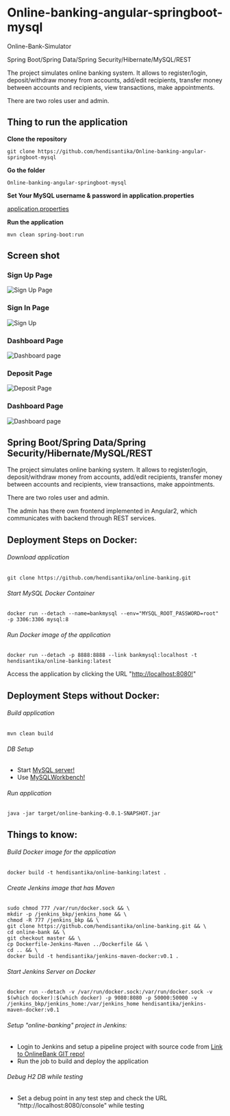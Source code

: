 # Online-banking-angular-springboot-mysql

Online-Bank-Simulator

Spring Boot/Spring Data/Spring Security/Hibernate/MySQL/REST

The project simulates online banking system. It allows to register/login, deposit/withdraw money from accounts, add/edit recipients, transfer money between accounts and recipients, view transactions, make appointments.

There are two roles user and admin.

## Thing to run the application

__Clone the repository__
```
git clone https://github.com/hendisantika/Online-banking-angular-springboot-mysql 
```

__Go the folder__
```
Online-banking-angular-springboot-mysql
```

__Set Your MySQL username & password in application.properties__

[application.properties](../../blob/master/src/main/resources/application.properties)

__Run the application__
```
mvn clean spring-boot:run
```

## Screen shot 

### Sign Up Page

![Sign Up Page](img/signup.png "Sign Up Page")

### Sign In Page

![Sign Up](img/login.png "Login Page")

### Dashboard Page

![Dashboard page](img/dashboard1.png "Dashboard Page")

### Deposit Page

![Deposit Page](img/deposit.png "Deposit Page")

### Dashboard Page   
![Dashboard page](img/dashboard2.png "Dashboard Page")

## Spring Boot/Spring Data/Spring Security/Hibernate/MySQL/REST

The project simulates online banking system. It allows to register/login, deposit/withdraw money from accounts, add/edit recipients,
transfer money between accounts and recipients, view transactions, make appointments.

There are two roles user and admin. 

The admin has there own frontend implemented in Angular2, which communicates with backend through REST services.

## Deployment Steps on Docker:
###### Download application
````
git clone https://github.com/hendisantika/online-banking.git
````
###### Start MySQL Docker Container
```
docker run --detach --name=bankmysql --env="MYSQL_ROOT_PASSWORD=root" -p 3306:3306 mysql:8
```
###### Run Docker image of the application
```
docker run --detach -p 8888:8888 --link bankmysql:localhost -t hendisantika/online-banking:latest
```
Access the application by clicking the URL "[http://localhost:8080!](http://localhost:8080)"

## Deployment Steps without Docker:
###### Build application
```
mvn clean build
```
###### DB Setup
 * Start [MySQL server!](https://dev.mysql.com/downloads/mysql/)
 * Use [MySQLWorkbench!](https://www.mysql.com/products/workbench/)

###### Run application
```
java -jar target/online-banking-0.0.1-SNAPSHOT.jar
```

## Things to know:
###### Build Docker image for the application
```
docker build -t hendisantika/online-banking:latest .
```
###### Create Jenkins image that has Maven
```
sudo chmod 777 /var/run/docker.sock && \
mkdir -p /jenkins_bkp/jenkins_home && \
chmod -R 777 /jenkins_bkp && \
git clone https://github.com/hendisantika/online-banking.git && \
cd online-bank && \
git checkout master && \
cp Dockerfile-Jenkins-Maven ../Dockerfile && \
cd .. && \
docker build -t hendisantika/jenkins-maven-docker:v0.1 .
```
###### Start Jenkins Server on Docker
```
docker run --detach -v /var/run/docker.sock:/var/run/docker.sock -v $(which docker):$(which docker) -p 9080:8080 -p 50000:50000 -v /jenkins_bkp/jenkins_home:/var/jenkins_home hendisantika/jenkins-maven-docker:v0.1
```
###### Setup "online-banking" project in Jenkins:
 * Login to Jenkins and setup a pipeline project with source code from [Link to OnlineBank GIT repo!](https://github.com/hendisantika/online-banking.git)
 * Run the job to build and deploy the application

###### Debug H2 DB while testing
 * Set a debug point in any test step and check the URL "http://localhost:8080/console" while testing

